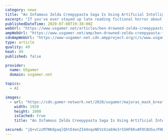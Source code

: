 ```yaml
---
category: news
title: "An Infamous Zelda Creepypasta Saga Is Using Artificial Intelligence to Craft Its Finale"
excerpt: "If you've ever stayed up late reading fictional horror about video games, you've likely heard of Jadusable, or \"Ben Drowned.\" The Majora's Mask horror story was prominent in the \"creepypasta\" scene, and this year,"
publishedDateTime: 2020-07-08T19:38:00Z
webUrl: "https://www.usgamer.net/articles/ben-drowned-zelda-creepypasta-finale-artificial-intelligence"
ampWebUrl: "https://www.usgamer.net/amp/ben-drowned-zelda-creepypasta-finale-artificial-intelligence"
cdnAmpWebUrl: "https://www-usgamer-net.cdn.ampproject.org/c/s/www.usgamer.net/amp/ben-drowned-zelda-creepypasta-finale-artificial-intelligence"
type: article
quality: 49
heat: 49
published: false

provider:
  name: USgamer
  domain: usgamer.net

topics:
  - AI

images:
  - url: "https://cdn.gamer-network.net/2020/usgamer/majoras_mask_breath_of_the_wild_2.jpg/EG11/thumbnail/1920x1080/format/jpg/quality/75/ben-drowned-zelda-creepypasta-finale-artificial-intelligence.jpg"
    width: 1920
    height: 1080
    isCached: true
    title: "An Infamous Zelda Creepypasta Saga Is Using Artificial Intelligence to Craft Its Finale"

secured: "jQ+vCzzM7NKdpaqlQhtE4enZI44nqxNEVzXza69e3rSSHFEKvAFOC8USx/FHDKKYqlnLT6aj8GsI59bKDYDB3zXnAiuP+rRK95d+iF1+hEgP86scmMrfMs8XkwaZ9NaN47t+4uIYCtQktlQgKXfU0f3ujfFrWAJ1Au8DMP3uXF3ORKnuq9sVURhOfj+xFnEP6vyNTWWa3dzPSB3hk/q1HdoKtvjylT9CfFoPDew112SN2lSZ1giezJXVi34fr9JXT/OK0xgjTtxCrFHEw0RU4NzR7Sdr0cH7zq8vys/0KLXG4+PwXqmaBBPYE2VklmonWbFxq+2hs6ykRwlqTEI7BA==;8LynMiNbo15utl06T1pKKA=="
---
```


